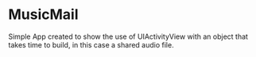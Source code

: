 MusicMail
=========

Simple App created to show the use of UIActivityView with an object that takes time to build, in this case a shared audio file.
